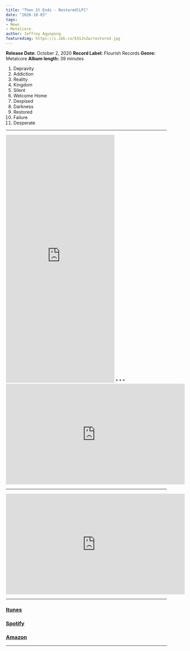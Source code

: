 ```yaml
---
title: "Then It Ends - Restored[LP]"
date: "2020-10-03"
tags:
- News
- Metalcore
author: Jeffrey Agyepong
featuredimg: https://i.ibb.co/k5SJnZw/restored.jpg
---
```


**Release Date:** October 2, 2020 
**Record Label:** Flourish Records
**Genre:** Metalcore 
**Album length:** 39 minutes

1. Depravity
2. Addiction
3. Reality
4. Kingdom
5. Silent
6. Welcome Home
7. Despised
8. Darkness
9. Restored
10. Failure
11. Desperate

* * *

<iframe style="border: 0; width: 340px; height: 776px;" src="https://bandcamp.com/EmbeddedPlayer/album=206848654/size=large/bgcol=ffffff/linkcol=0687f5/transparent=true/" seamless><a href="https://thenitends.bandcamp.com/album/restored">Restored by Then It Ends</a></iframe></div>
* * *
<div class="video-container">
    <iframe src="https://www.youtube.com/embed/qi-aoUkBVO8" width="560" height="315" frameborder="0"></iframe></div>


<hr>
<div class="video-container">
<iframe src="https://www.youtube.com/embed/qi-aoUkBVO8" width="560" height="315" frameborder="0"></iframe></div>
<hr>

### [Itunes](https://music.apple.com/ca/album/restored/1525598403)

### [Spotify](https://open.spotify.com/album/7C4mM9zlpUQg0dAROo5xg2?si=pl5plKCSQVOOSCpAoi0ziA)

### [Amazon](https://www.amazon.com/Restored-Then-Ends/dp/B08DWLXYD2/ref=sr_1_1?dchild=1&keywords=then+it+ends+restored&qid=1601773609&s=music&sr=1-1-catcorr)
<hr>

